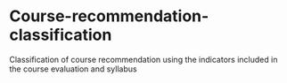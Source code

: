 # Course-recommendation-classification
Classification of course recommendation using the indicators included in the course evaluation and syllabus
